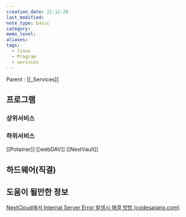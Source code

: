 ```yaml
---
creation_date: 22.12.20
last_modified: 
note_type: basic
category: 
memo_level: 
aliases: 
tags:
  - linux
  - Program
  - services
---
```


Parent : [[_Services]]


## 프로그램

### 상위서비스


### 하위서비스
[[Potainer]]
[[webDAV]]
[[NextVault]]

## 하드웨어(직결)


## 도움이 될만한 정보

[NextCloud에서 Internal Server Error 발생시 해결 방법 (codesarang.com)](https://www.codesarang.com/34)